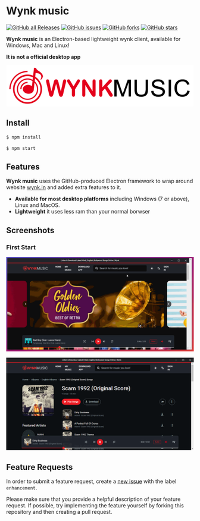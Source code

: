 # Wynk music

[![GitHub all Releases](https://img.shields.io/github/downloads/jothi-prasath/wynk-music/total.svg?logo=github&logoColor=lime&style=for-the-badge)](https://GitHub.com/jothi-prasath/wynk-music/releases/)
[![GitHub issues](https://img.shields.io/github/issues/jothi-prasath/wynk-music?style=for-the-badge)](https://github.com/jothi-prasath/wynk-music/issues)
[![GitHub forks](https://img.shields.io/github/forks/jothi-prasath/wynk-music?style=for-the-badge)](https://github.com/jothi-prasath/wynk-music/network)
[![GitHub stars](https://img.shields.io/github/stars/jothi-prasath/wynk-music?style=for-the-badge)](https://github.com/jothi-prasath/wynk-music/stargazers)


**Wynk music** is an Electron-based lightweight wynk client, available for Windows, Mac and Linux!

   **It is not a official desktop app**

![Wynk Banner](./img/banner.png)

## Install

  ```
  $ npm install
  ```
  ```
  $ npm start
  ```



## Features

**Wynk music** uses the GitHub-produced Electron framework to wrap around website [wynk.in](https://wynk.in) and added extra features to it.

- **Available for most desktop platforms** including Windows (7 or above), Linux and MacOS.
- **Lightweight** it uses less ram than your normal borwser

## Screenshots

### First Start

![Wynk First Start gif](./img/Wynk-First-start.gif)

![Wynk First Start png](./img/Wynk-First-start.png)


## Feature Requests

In order to submit a feature request, create a [new issue](https://github.com/jothi-prasath/wynk-music/issues/new) with the label `enhancement`.

Please make sure that you provide a helpful description of your feature request. If possible, try implementing the feature yourself by forking this repository and then creating a pull request.


